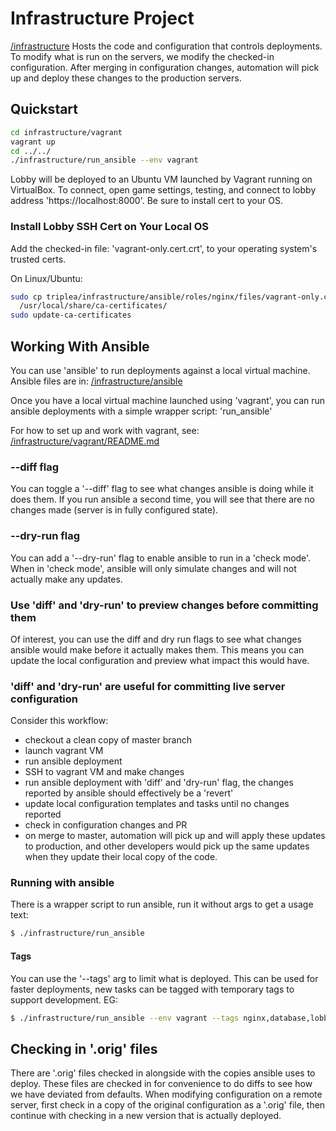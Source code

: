 # Infrastructure Project

[/infrastructure](/infrastructure) Hosts the code and configuration that
controls deployments. To modify what is run on the servers, we modify
the checked-in configuration. After merging in configuration changes,
automation will pick up and deploy these changes to the production servers.

## Quickstart

```bash
cd infrastructure/vagrant
vagrant up
cd ../../
./infrastructure/run_ansible --env vagrant
```
Lobby will be deployed to an Ubuntu VM launched by Vagrant running on VirtualBox.
To connect, open game settings, testing, and connect to lobby address
'https://localhost:8000'. Be sure to install cert to your OS.

### Install Lobby SSH Cert on Your Local OS

Add the checked-in file: 'vagrant-only.cert.crt', to your operating system's trusted certs.

On Linux/Ubuntu:
```bash
sudo cp triplea/infrastructure/ansible/roles/nginx/files/vagrant-only.cert.crt \
  /usr/local/share/ca-certificates/
sudo update-ca-certificates
```

## Working With Ansible

You can use 'ansible' to run deployments against a local virtual machine.
Ansible files are in: [/infrastructure/ansible](/infrastructure/ansible)

Once you have a local virtual machine launched using 'vagrant', you can
run ansible deployments with a simple wrapper script: 'run_ansible'

For how to set up and work with vagrant, see:
[/infrastructure/vagrant/README.md](/infrastructure/vagrant/README.md)

### --diff flag

You can toggle a '--diff' flag to see what changes ansible is doing
while it does them. If you run ansible a second time, you will see that
there are no changes made (server is in fully configured state).

### --dry-run flag
You can add a '--dry-run' flag to enable ansible to run in a 'check mode'.
When in 'check mode', ansible will only simulate changes and will not actually
make any updates.

### Use 'diff' and 'dry-run' to preview changes before committing them

Of interest, you can use the diff and dry run flags to see what changes ansible
would make before it actually makes them. This means you can update the local
configuration and preview what impact this would have.

### 'diff' and 'dry-run' are useful for committing live server configuration

Consider this workflow:
- checkout a clean copy of master branch
- launch vagrant VM
- run ansible deployment
- SSH to vagrant VM and make changes
- run ansible deployment with 'diff' and 'dry-run' flag, the changes reported by
  ansible should effectively be a 'revert'
- update local configuration templates and tasks until no changes reported
- check in configuration changes and PR
- on merge to master, automation will pick up and will apply these updates to
  production, and other developers would pick up the same updates when they
  update their local copy of the code.

### Running with ansible

There is a wrapper script to run ansible, run it without args to get a usage text:

```bash
$ ./infrastructure/run_ansible
```

#### Tags

You can use the '--tags' arg to limit what is deployed. This can be used for
faster deployments, new tasks can be tagged with temporary tags to support
development. EG:

```bash
$ ./infrastructure/run_ansible --env vagrant --tags nginx,database,lobby
```

## Checking in '.orig' files

There are '.orig' files checked in alongside with the copies ansible uses to deploy.
These files are checked in for convenience to do diffs to see how we have deviated
from defaults. When modifying configuration on a remote server, first check in a copy
of the original configuration as a '.orig' file, then continue with checking in a new
version that is actually deployed.

